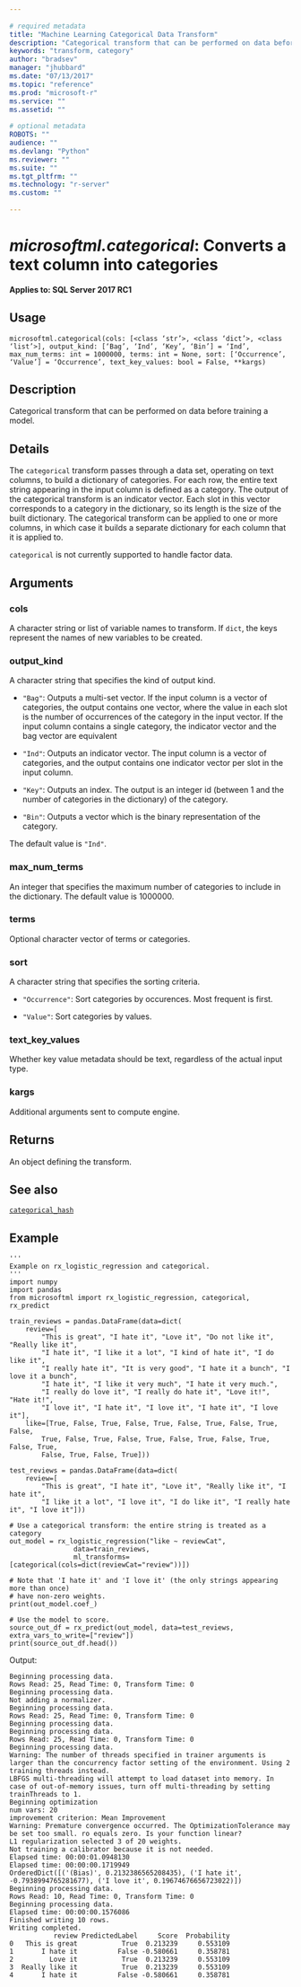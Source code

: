 ```yaml
--- 
 
# required metadata 
title: "Machine Learning Categorical Data Transform" 
description: "Categorical transform that can be performed on data before training a model." 
keywords: "transform, category" 
author: "bradsev" 
manager: "jhubbard" 
ms.date: "07/13/2017" 
ms.topic: "reference" 
ms.prod: "microsoft-r" 
ms.service: "" 
ms.assetid: "" 
 
# optional metadata 
ROBOTS: "" 
audience: "" 
ms.devlang: "Python" 
ms.reviewer: "" 
ms.suite: "" 
ms.tgt_pltfrm: "" 
ms.technology: "r-server" 
ms.custom: "" 
 
---
```


# *microsoftml.categorical*: Converts a text column into categories


**Applies to: SQL Server 2017 RC1**


## Usage



```
microsoftml.categorical(cols: [<class ‘str’>, <class ‘dict’>, <class ‘list’>], output_kind: [‘Bag’, ‘Ind’, ‘Key’, ‘Bin’] = ‘Ind’, max_num_terms: int = 1000000, terms: int = None, sort: [‘Occurrence’, ‘Value’] = ‘Occurrence’, text_key_values: bool = False, **kargs)
```




## Description

Categorical transform that can be performed on data before
training a model.


## Details

The `categorical` transform passes through a data set, operating
on text columns, to build a dictionary of categories. For each row,
the entire text string appearing in the input column is defined as a
category. The output of the categorical transform is an indicator vector.
Each slot in this vector corresponds to a category in the dictionary, so
its length is the size of the built dictionary. The categorical transform
can be applied to one or more columns, in which case it builds a separate
dictionary for each column that it is applied to.

`categorical` is not currently supported to handle factor data.


## Arguments


### cols

A character string or list of variable names to transform. If
`dict`, the keys represent the names of new variables to be created.


### output_kind

A character string that specifies the kind of output kind.

* `"Bag"`: Outputs a multi-set vector. If the input column is a vector of categories, the output contains one vector, where the value in each slot is the number of occurrences of the category in the input vector. If the input column contains a single category, the indicator vector and the bag vector are equivalent 

* `"Ind"`: Outputs an indicator vector. The input column is a vector of categories, and the output contains one indicator vector per slot in the input column. 

* `"Key"`: Outputs an index. The output is an integer id (between 1 and the number of categories in the dictionary) of the category. 

* `"Bin"`: Outputs a vector which is the binary representation of the category. 

The default value is `"Ind"`.


### max_num_terms

An integer that specifies the maximum number of
categories to include in the dictionary. The default value is 1000000.


### terms

Optional character vector of terms or categories.


### sort

A character string that specifies the sorting criteria.

* `"Occurrence"`: Sort categories by occurences. Most frequent is first. 

* `"Value"`: Sort categories by values. 


### text_key_values

Whether key value metadata should be text, regardless of the actual input type.


### kargs

Additional arguments sent to compute engine.


## Returns

An object defining the transform.


## See also

[`categorical_hash`](categorical-hash.md)


## Example



```
'''
Example on rx_logistic_regression and categorical.
'''
import numpy
import pandas
from microsoftml import rx_logistic_regression, categorical, rx_predict

train_reviews = pandas.DataFrame(data=dict(
    review=[
        "This is great", "I hate it", "Love it", "Do not like it", "Really like it",
        "I hate it", "I like it a lot", "I kind of hate it", "I do like it",
        "I really hate it", "It is very good", "I hate it a bunch", "I love it a bunch",
        "I hate it", "I like it very much", "I hate it very much.",
        "I really do love it", "I really do hate it", "Love it!", "Hate it!",
        "I love it", "I hate it", "I love it", "I hate it", "I love it"],
    like=[True, False, True, False, True, False, True, False, True, False,
        True, False, True, False, True, False, True, False, True, False, True,
        False, True, False, True]))
        
test_reviews = pandas.DataFrame(data=dict(
    review=[
        "This is great", "I hate it", "Love it", "Really like it", "I hate it",
        "I like it a lot", "I love it", "I do like it", "I really hate it", "I love it"]))

# Use a categorical transform: the entire string is treated as a category
out_model = rx_logistic_regression("like ~ reviewCat",
                data=train_reviews,
                ml_transforms=[categorical(cols=dict(reviewCat="review"))])
                
# Note that 'I hate it' and 'I love it' (the only strings appearing more than once)
# have non-zero weights.
print(out_model.coef_)

# Use the model to score.
source_out_df = rx_predict(out_model, data=test_reviews, extra_vars_to_write=["review"])
print(source_out_df.head())
```


Output:



```
Beginning processing data.
Rows Read: 25, Read Time: 0, Transform Time: 0
Beginning processing data.
Not adding a normalizer.
Beginning processing data.
Rows Read: 25, Read Time: 0, Transform Time: 0
Beginning processing data.
Beginning processing data.
Rows Read: 25, Read Time: 0, Transform Time: 0
Beginning processing data.
Warning: The number of threads specified in trainer arguments is larger than the concurrency factor setting of the environment. Using 2 training threads instead.
LBFGS multi-threading will attempt to load dataset into memory. In case of out-of-memory issues, turn off multi-threading by setting trainThreads to 1.
Beginning optimization
num vars: 20
improvement criterion: Mean Improvement
Warning: Premature convergence occurred. The OptimizationTolerance may be set too small. ro equals zero. Is your function linear?
L1 regularization selected 3 of 20 weights.
Not training a calibrator because it is not needed.
Elapsed time: 00:00:01.0948130
Elapsed time: 00:00:00.1719949
OrderedDict([('(Bias)', 0.2132386565208435), ('I hate it', -0.7938994765281677), ('I love it', 0.19674676656723022)])
Beginning processing data.
Rows Read: 10, Read Time: 0, Transform Time: 0
Beginning processing data.
Elapsed time: 00:00:00.1576086
Finished writing 10 rows.
Writing completed.
           review PredictedLabel     Score  Probability
0   This is great           True  0.213239     0.553109
1       I hate it          False -0.580661     0.358781
2         Love it           True  0.213239     0.553109
3  Really like it           True  0.213239     0.553109
4       I hate it          False -0.580661     0.358781
```

